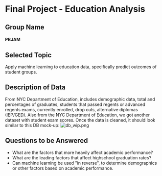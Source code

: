 # Final Project - Education Analysis

## Group Name
#### PBJAM

## Selected Topic
Apply machine learning to education data, specifically predict outcomes of student groups.

## Description of Data
From NYC Department of Education, includes demographic data, total and percentages of graduates, students that passed regents or advanced regents exams, currently enrolled, drop outs, alternative diplomas (IEP/GED).
Also from the NYC Department of Education, we got another dataset with student exam scores.
Once the data is cleaned, it should look similar to this DB mock-up:
![db_wip.png](image/db_wip.png)

## Questions to be Answered
- What are the factors that more heavily affect academic performance?
- What are the leading factors that affect highschool graduation rates?
- Can machine learning be used "in reverse", to determine demographics or other factors based on academic performance. 
